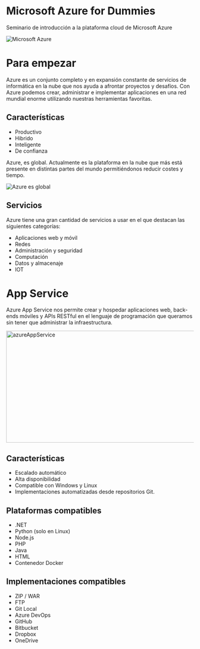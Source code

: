 # Microsoft Azure for Dummies
Seminario de introducción a la plataforma cloud de Microsoft Azure

![Microsoft Azure](https://ktconnections.com/images/easyblog_articles/658/microsoft-azure-500x500.png)

# Para empezar
Azure es un conjunto completo y en expansión constante de servicios de informática en la nube que nos ayuda a afrontar proyectos y desafíos. Con Azure podemos crear, administrar e implementar aplicaciones en una red mundial enorme utilizando nuestras herramientas favoritas.

## Características
- Productivo
- Hibrido
- Inteligente
- De confianza

Azure, es global. Actualmente es la plataforma en la nube que más está presente en distintas partes del mundo permitiéndonos reducir costes y tiempo.

![Azure es global](https://www.thomasmaurer.ch/wp-content/uploads/2019/08/Microsoft-Azure-Regions-Map-with-Swiss-Azure-Regions-Switzerland.jpg)

## Servicios
Azure tiene una gran cantidad de servicios a usar en el que destacan las siguientes categorías:

- Aplicaciones web y móvil
- Redes
- Administración y seguridad
- Computación
- Datos y almacenaje
- IOT


# App Service
Azure App Service nos permite crear y hospedar aplicaciones web, back-ends móviles y APIs RESTful en el lenguaje de programación que queramos sin tener que administrar la infraestructura.

<img src="https://slideplayer.com/slide/12341982/73/images/2/Azure+App+Service+Family.jpg" alt="azureAppService" width="530" height="300"></img>

## Características
- Escalado automático
- Alta disponibilidad
- Compatible con Windows y Linux
- Implementaciones automatizadas desde repositorios Git.

## Plataformas compatibles
- .NET
- Python (solo en Linux)
- Node.js
- PHP
- Java
- HTML
- Contenedor Docker

## Implementaciones compatibles
- ZIP / WAR
- FTP
- Git Local
- Azure DevOps
- GitHub
- Bitbucket
- Dropbox
- OneDrive